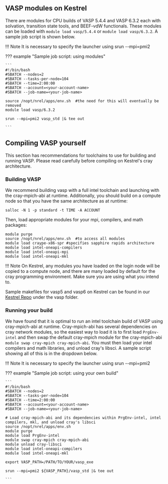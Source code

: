 ## VASP modules on Kestrel

There are modules for CPU builds of VASP 5.4.4 and VASP 6.3.2 each with solvation, transition state tools, and BEEF-vdW functionals. These modules can be loaded with ```module load vasp/5.4.4``` or ```module load vasp/6.3.2```. A sample job script is shown below.

!!! Note
    It is necessary to specify the launcher using srun --mpi=pmi2 

??? example "Sample job script: using modules"

    ```
    #!/bin/bash
    #SBATCH --nodes=2
    #SBATCH --tasks-per-node=104
    #SBATCH --time=2:00:00
    #SBATCH --account=<your-account-name>
    #SBATCH --job-name=<your-job-name>

    source /nopt/nrel/apps/env.sh  #the need for this will eventually be removed
    module load vasp/6.3.2

    srun --mpi=pmi2 vasp_std |& tee out

    ```

## Compiling VASP yourself

This section has recommendations for toolchains to use for building and running VASP. Please read carefully before compiling on Kestrel's cray architecture.

### Building VASP

We recommend building vasp with a full intel toolchain and launching with the cray-mpich-abi at runtime. Additionally, you should build on a compute node so that you have the same architecture as at runtime:
```
salloc -N 1 -p standard -t TIME -A ACCOUNT
```
Then, load appropriate modules for your mpi, compilers, and math packages:
```
module purge
source /nopt/nrel/apps/env.sh  #to access all modules
module load craype-x86-spr #specifies sapphire rapids architecture
module load intel-oneapi-compilers
module load intel-oneapi-mpi
module load intel-oneapi-mkl
```
!!! Note
    On Kestrel, any modules you have loaded on the login node will be copied to a compute node, and there are many loaded by default for the cray programming environment. Make sure you are using what you intend to. 

Sample makefiles for vasp5 and vasp6 on Kestrel can be found in our [Kestrel Repo](https://github.com/NREL/HPC/tree/master/kestrel) under the vasp folder.

### Running your build

We have found that it is optimal to run an intel toolchain build of VASP using cray-mpich-abi at runtime. Cray-mpich-abi has several dependencies on cray network modules, so the easiest way to load it is to first load ```PrgEnv-intel``` and then swap the default cray-mpich module for the cray-mpich-abi ```module swap cray-mpich cray-mpich-abi```. You must then load your intel compilers and math libraries, and unload cray's libsci. A sample script showing all of this is in the dropdown below.

!!! Note
    It is necessary to specify the launcher using srun --mpi=pmi2 

??? example "Sample job script: using your own build"

    ```
    #!/bin/bash
    #SBATCH --nodes=2
    #SBATCH --tasks-per-node=104
    #SBATCH --time=2:00:00
    #SBATCH --account=<your-account-name>
    #SBATCH --job-name=<your-job-name>

    # Load cray-mpich-abi and its dependencies within PrgEnv-intel, intel compilers, mkl, and unload cray's libsci
    source /nopt/nrel/apps/env.sh
    module purge
    module load PrgEnv-intel
    module swap cray-mpich cray-mpich-abi
    module unload cray-libsci
    module load intel-oneapi-compilers
    module load intel-oneapi-mkl

    export VASP_PATH=/PATH/TO/YOUR/vasp_exe

    srun --mpi=pmi2 ${VASP_PATH}/vasp_std |& tee out

    ```



